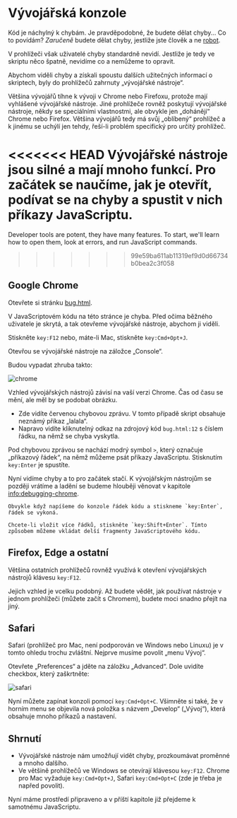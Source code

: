 # Vývojářská konzole

Kód je náchylný k chybám. Je pravděpodobné, že budete dělat chyby... Co to povídám? *Zaručeně* budete dělat chyby, jestliže jste člověk a ne [robot](https://cs.wikipedia.org/wiki/Bender_(Futurama)).

V prohlížeči však uživatelé chyby standardně nevidí. Jestliže je tedy ve skriptu něco špatně, nevidíme co a nemůžeme to opravit.

Abychom viděli chyby a získali spoustu dalších užitečných informací o skriptech, byly do prohlížečů zahrnuty „vývojářské nástroje“.

Většina vývojářů tíhne k vývoji v Chrome nebo Firefoxu, protože mají vyhlášené vývojářské nástroje. Jiné prohlížeče rovněž poskytují vývojářské nástroje, někdy se speciálními vlastnostmi, ale obvykle jen „dohánějí“ Chrome nebo Firefox. Většina vývojářů tedy má svůj „oblíbený“ prohlížeč a k jinému se uchýlí jen tehdy, řeší-li problém specifický pro určitý prohlížeč.

<<<<<<< HEAD
Vývojářské nástroje jsou silné a mají mnoho funkcí. Pro začátek se naučíme, jak je otevřít, podívat se na chyby a spustit v nich příkazy JavaScriptu.
=======
Developer tools are potent, they have many features. To start, we'll learn how to open them, look at errors, and run JavaScript commands.
>>>>>>> 99e59ba611ab11319ef9d0d66734b0bea2c3f058

## Google Chrome

Otevřete si stránku [bug.html](bug.html).

V JavaScriptovém kódu na této stránce je chyba. Před očima běžného uživatele je skrytá, a tak otevřeme vývojářské nástroje, abychom ji viděli.

Stiskněte `key:F12` nebo, máte-li Mac, stiskněte `key:Cmd+Opt+J`.

Otevřou se vývojářské nástroje na záložce „Console“. 

Budou vypadat zhruba takto:

![chrome](chrome.png)

Vzhled vývojářských nástrojů závisí na vaší verzi Chrome. Čas od času se mění, ale měl by se podobat obrázku.

- Zde vidíte červenou chybovou zprávu. V tomto případě skript obsahuje neznámý příkaz „lalala“.
- Napravo vidíte kliknutelný odkaz na zdrojový kód `bug.html:12` s číslem řádku, na němž se chyba vyskytla.

Pod chybovou zprávou se nachází modrý symbol `>`, který označuje „příkazový řádek“, na němž můžeme psát příkazy JavaScriptu. Stisknutím `key:Enter` je spustíte.

Nyní vidíme chyby a to pro začátek stačí. K vývojářským nástrojům se později vrátíme a ladění se budeme hlouběji věnovat v kapitole <info:debugging-chrome>.

```smart header="Víceřádkový vstup"
Obvykle když napíšeme do konzole řádek kódu a stiskneme `key:Enter`, řádek se vykoná.

Chcete-li vložit více řádků, stiskněte `key:Shift+Enter`. Tímto způsobem můžeme vkládat delší fragmenty JavaScriptového kódu.
```

## Firefox, Edge a ostatní

Většina ostatních prohlížečů rovněž využívá k otevření vývojářských nástrojů klávesu  `key:F12`.

Jejich vzhled je vcelku podobný. Až budete vědět, jak používat nástroje v jednom prohlížeči (můžete začít s Chromem), budete moci snadno přejít na jiný.

## Safari

Safari (prohlížeč pro Mac, není podporován ve Windows nebo Linuxu) je v tomto ohledu trochu zvláštní. Nejprve musíme povolit „menu Vývoj“.

Otevřete „Preferences“ a jděte na záložku „Advanced“. Dole uvidíte checkbox, který zaškrtněte:

![safari](safari.png)

Nyní můžete zapínat konzoli pomocí `key:Cmd+Opt+C`. Všimněte si také, že v horním menu se objevila nová položka s názvem „Develop“ („Vývoj“), která obsahuje mnoho příkazů a nastavení.

## Shrnutí

- Vývojářské nástroje nám umožňují vidět chyby, prozkoumávat proměnné a mnoho dalšího.
- Ve většině prohlížečů ve Windows se otevírají klávesou `key:F12`. Chrome pro Mac vyžaduje `key:Cmd+Opt+J`, Safari `key:Cmd+Opt+C` (zde je třeba je napřed povolit).

Nyní máme prostředí připraveno a v příští kapitole již přejdeme k samotnému JavaScriptu.
